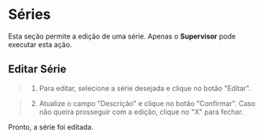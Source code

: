 # Séries
Esta seção permite a edição de uma série. Apenas o **Supervisor** pode executar esta ação.

## Editar Série

> 1. Para editar, selecione a série desejada e clique no botão "Editar".
> <!-- colocar imagem -->
    
> 2. Atualize o campo "Descrição" e clique no botão "Confirmar". Caso não queira prosseguir com a edição, clique no "X" para fechar.
> <!-- colocar imagem -->

Pronto, a série foi editada.
